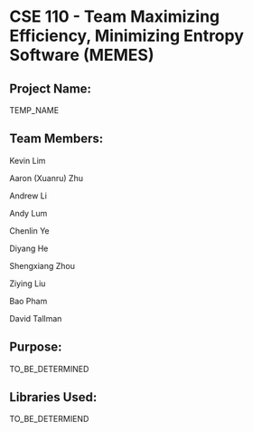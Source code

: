 # CSE 110 - Team Maximizing Efficiency, Minimizing Entropy Software (MEMES)
## Project Name:
TEMP_NAME

## Team Members:
Kevin Lim

Aaron (Xuanru) Zhu

Andrew Li

Andy Lum

Chenlin Ye

Diyang He

Shengxiang Zhou

Ziying Liu

Bao Pham

David Tallman

## Purpose:
TO_BE_DETERMINED

## Libraries Used:
TO_BE_DETERMIEND
